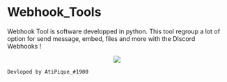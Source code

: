 # Webhook_Tools

Webhook Tool is software developped in python. This tool regroup a lot of option for send message, embed, files and more with the DIscord Webhooks ! 

<p align="center"><img src="https://zupimages.net/up/21/29/fmnt.png"></p>





```Devloped by AtiPique_#1900```
